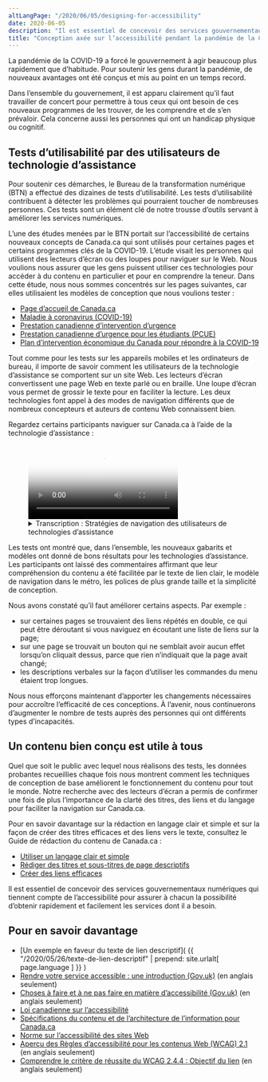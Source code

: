 ```yaml
---
altLangPage: "/2020/06/05/designing-for-accessibility"
date: 2020-06-05
description: "Il est essentiel de concevoir des services gouvernementaux numériques qui tiennent compte de l’accessibilité pour assurer à chacun la possibilité d’obtenir rapidement et facilement les services dont il a besoin."
title: "Conception axée sur l’accessibilité pendant la pandémie de la COVID-19"
---
```


La pandémie de la COVID-19 a forcé le gouvernement à agir beaucoup plus rapidement que d’habitude. Pour soutenir les gens durant la pandémie, de nouveaux avantages ont été conçus et mis au point en un temps record.

Dans l’ensemble du gouvernement, il est apparu clairement qu’il faut travailler de concert pour permettre à tous ceux qui ont besoin de ces nouveaux programmes de les trouver, de les comprendre et de s’en prévaloir. Cela concerne aussi les personnes qui ont un handicap physique ou cognitif.

## Tests d’utilisabilité par des utilisateurs de technologie d’assistance

Pour soutenir ces démarches, le Bureau de la transformation numérique (BTN) a effectué des dizaines de tests d’utilisabilité. Les tests d’utilisabilité contribuent à détecter les problèmes qui pourraient toucher de nombreuses personnes. Ces tests sont un élément clé de notre trousse d’outils servant à améliorer les services numériques.

L’une des études menées par le BTN portait sur l’accessibilité de certains nouveaux concepts de Canada.ca qui sont utilisés pour certaines pages et certains programmes clés de la COVID-19. L’étude visait les personnes qui utilisent des lecteurs d’écran ou des loupes pour naviguer sur le Web. Nous voulions nous assurer que les gens puissent utiliser ces technologies pour accéder à du contenu en particulier et pour en comprendre la teneur. Dans cette étude, nous nous sommes concentrés sur les pages suivantes, car elles utilisaient les modèles de conception que nous voulions tester&nbsp;:

- [Page d’accueil de Canada.ca](https://www.canada.ca/fr.html)
- [Maladie à coronavirus (COVID-19)](https://www.canada.ca/fr/sante-publique/services/maladies/maladie-coronavirus-covid-19.html)
- [Prestation canadienne d’intervention d’urgence](https://www.canada.ca/fr/services/prestations/ae/pcusc-application.html)
- [Prestation canadienne d’urgence pour les étudiants (PCUE)](https://www.canada.ca/fr/agence-revenu/services/prestations/prestation-urgence-etudiants.html)
- [Plan d’intervention économique du Canada pour répondre à la COVID-19](https://www.canada.ca/fr/ministere-finances/plan-intervention-economique.html)

Tout comme pour les tests sur les appareils mobiles et les ordinateurs de bureau, il importe de savoir comment les utilisateurs de la technologie d’assistance se comportent sur un site Web. Les lecteurs d’écran convertissent une page Web en texte parlé ou en braille. Une loupe d’écran vous permet de grossir le texte pour en faciliter la lecture. Les deux technologies font appel à des modes de navigation différents que de nombreux concepteurs et auteurs de contenu Web connaissent bien.

Regardez certains participants naviguer sur Canada.ca à l’aide de la technologie d’assistance&nbsp;:



<figure class="wb-mltmd wb-init video cc_on">
	<video poster="/images/assistive-tech/poster.jpg" title="Stratégies de navigation des utilisateurs de technologies d’assistance">
		<source type="video/mp4" src="/images/assistive-tech/assistive-tech-nav-1080x600-fr.mp4" />
		<track src="#inline-captions" kind="captions" data-type="text/html" srclang="fr" label="French" />
	</video>
  <figcaption>
    <details id="inline-captions">
			<summary>Transcription&nbsp;: Stratégies de navigation des utilisateurs de technologies d’assistance</summary>
      <p class="wet-boew-vd"><b>Titre&nbsp;:</b> Quelques stratégies de navigation au moyen de technologies d’assistance sur Canada.ca – mai 2020</p>
      <p class="wet-boew-vd"><b>Sous-titre&nbsp;:</b> Le participant ARCA-03 - utilisateur de JAWS - Soutien financier à partir de la page d’accueil de Canada.ca</p>
      <p class="wet-boew-vd">(On aperçoit une capture d’écran de la page d’accueil de Canada.ca. Nous faisons un zoom avant et nous voyons la fenêtre «&nbsp;Liste de liens&nbsp;» s’ouvrir en haut de la page. (Dans la fenêtre, une liste de liens s’affiche et chacun est surligné au fur et à mesure que le participant le lit à voix haute.)</p>
      <p>
        <span class="wb-tmtxt" data-begin="8.34s" data-dur="04.03s"><b>Participant 1:</b> je ne peux pas utiliser «&nbsp;Passer au contenu principal&nbsp;», </span>
        <span class="wb-tmtxt" data-begin="12.39s" data-dur="01.33s">je ne sais pas vraiment ce qui se trouve ici,</span>
        <span class="wb-tmtxt" data-begin="13.74s" data-dur="01.63s"> donc nous devrons regarder le tout.</span>
      </p>
      <p class="wet-boew-vd">(<b>Légende&nbsp;:</b> Naviguer en explorant la liste de liens sur la page)</p>
      <p>
        <span class="wb-tmtxt" data-begin="19.02s" data-dur="06.76s">D’accord, voyons voir, je vois «&nbsp;Pensions publiques&nbsp;» </span>
        <span class="wb-tmtxt" data-begin="22.17s" data-dur="05.80s">«&nbsp;Obtenir un passeport&nbsp;»... Ah! D’accord.</span>
      </p>
      <p class="wet-boew-vd">(Coronavirus (COVID-19) est surligné)</p>
      <p>
        <span class="wb-tmtxt" data-begin="27.99s" data-dur="03.81s">Coronavirus - il y a peut-être quelque chose ici. </span>
        <span class="wb-tmtxt" data-begin="31.82s" data-dur="01.91s">Vous parlez à une personne qui a été mise à pied,</span>
        <span class="wb-tmtxt" data-begin="33.75s" data-dur="01.99s"> donc nous trouverons peut-être quelque chose ici. </span>
        <span class="wb-tmtxt" data-begin="35.76s" data-dur="02.23s">Nous y reviendrons </span>
        <span class="wb-tmtxt" data-begin="38.01s" data-dur="06.60s">dans une minute.</span>
      </p>
      <p class="wet-boew-vd">(«&nbsp;Obtenez le soutien dont vous avez besoin&nbsp;» est surligné.)</p>
      <p>
        <span class="wb-tmtxt" data-begin="44.63s" data-dur="02.48s">Je vais donc commencer par «&nbsp;Obtenez le </span>
        <span class="wb-tmtxt" data-begin="47.13s" data-dur="02.83s">soutien dont vous avez besoin&nbsp;» afin de voir </span>
        <span class="wb-tmtxt" data-begin="49.98s" data-dur="03.04s">si je trouve quelque chose qui ressemble au moins</span>
        <span class="wb-tmtxt" data-begin="53.04s" data-dur="02.97s"> à un bon point de départ. Je vais donc me rendre là.</span>
      <p>
        <span class="wb-tmtxt" data-begin="54.97s" data-dur="02.00s"><b>Animateur&nbsp;:</b> D’accord</span>
      </p>
      <p class="wet-boew-vd">(Zoom arrière afin de montrer que la page devient celle du Plan d’intervention économique.)</p>
      <p class="wet-boew-vd"><b>Sous-titre&nbsp;:</b> Le participant ARCA-02 - utilisateur de JAWS – Soutien financier à partir de la page du Plan d’intervention économique</p>
      <p class="wet-boew-vd">(Capture d’écran d’une page intitulée «&nbsp;Plan d’intervention économique du Canada pour répondre à la COVID-19&nbsp;». Une case se déplace vers le bas de la page, en mettant en évidence différents éléments pendant qu’une voix robotisée [le lecteur d’écran] lit ce qui y est affiché.)</p>
      <p>
        <span class="wb-tmtxt" data-begin="61.00s" data-dur="02.14s"><b>Lecteur d’écran&nbsp;:</b> Obtenez le soutien dont vous avez besoin.</span>
        <span class="wb-tmtxt" data-begin="62.01s" data-dur="02.85s"> Plan d’intervention économique du Canada pour répondre à</span>
        <span class="wb-tmtxt" data-begin="65.18s" data-dur="01.44s">la COVID-19 tiret Canada.ca. Sélection de la langue, niveau de titre –</span>
      </p>
      <p class="wet-boew-vd">(La case surligne la page titre, puis continue de se déplacer vers le bas de la page.)</p>
      <p>
        <span class="wb-tmtxt" data-begin="66.0s" data-dur="02.00s">Plan d’intervention économique du Canada pour répondre à la COVID-19 –</span>
        <span class="wb-tmtxt" data-begin="68.00s" data-dur="01.50s">Titre de niveau 1. Le gouvernement du Canada prend des mesures immédiates,</span>
        <span class="wb-tmtxt" data-begin="69.50s" data-dur="01.50s"> importantes et décisives pour appuyer les Canadiens </span>
        <span class="wb-tmtxt" data-begin="71.00s" data-dur="01.50s">et les entreprises qui sont aux prises avec des   </span>
        <span class="wb-tmtxt" data-begin="72.50s" data-dur="01.50s">difficultés en raison de l’éclosion</span>
        <span class="wb-tmtxt" data-begin="74.00s" data-dur="02.28s">mondiale de la COVID-19.</span>
      </p>
      <p class="wet-boew-vd"><b>Légende&nbsp;:</b> Naviguer par élément de page</p>
      <p>
        <span class="wb-tmtxt" data-begin="74.0s" data-dur="01.50s">Titre de niveau 2 – Sur cette page, </span>
        <span class="wb-tmtxt" data-begin="75.5s" data-dur="01.0s">liste à trois puces,</span>
        <span class="wb-tmtxt" data-begin="76.50s" data-dur="01.5s">Puce, hyperlien&nbsp;: Soutien aux particuliers. </span>
        <span class="wb-tmtxt" data-begin="78.0s" data-dur="01.5s">Puce, hyperlien&nbsp;: Soutien aux entreprises. </span>
        <span class="wb-tmtxt" data-begin="79.50s" data-dur="01.5s">Puce, hyperlien&nbsp;: Soutien aux secteurs. </span>
        <span class="wb-tmtxt" data-begin="81.00s" data-dur="01.0s">Fin de la liste. </span>
        <span class="wb-tmtxt" data-begin="82.00s" data-dur="01.5s"><b>Participant 2:</b> Je vais choisir particuliers,</span>
        <span class="wb-tmtxt" data-begin="83.50s" data-dur="05.97s"> Soutien aux particuliers.</span>
      </p>
      <p>
        <span class="wb-tmtxt" data-begin="85.00s" data-dur="01.5s">Cela ne devrait pas aller trop vite, en fait</span>
        <span class="wb-tmtxt" data-begin="86.5s" data-dur="05.0s">je suis un lecteur JAWS lent par rapport aux autres. </span>
      </p>
      <p class="wet-boew-vd">(La case de sélection retourne au titre «&nbsp;Soutien aux particuliers&nbsp;» et se dirige vers le lien «&nbsp;Soutien aux particuliers&nbsp;»)</p>
      <p>
        <span class="wb-tmtxt" data-begin="93.00s" data-dur="02.0s"><b>Lecteur d’écran&nbsp;:</b> Titre de niveau 2 – Soutien aux particuliers.</span>
        <span class="wb-tmtxt" data-begin="95.5s" data-dur="01.5s"> Titre de niveau 3 – Particuliers et familles.</span>
        <span class="wb-tmtxt" data-begin="97.0s" data-dur="01.5s"> Liste comportant cinq éléments. </span>
        <span class="wb-tmtxt" data-begin="98.5s" data-dur="07.0s">Complément salarial temporaire pour les travailleurs essentiels à faible revenu.</span>
      </p>
      <p>
        <span class="wb-tmtxt" data-begin="107.72s" data-dur="02.41s"> <b>Participant 2:</b> Travailleurs essentiels à faible revenu... il n’est pas un travailleur</span>
        <span class="wb-tmtxt" data-begin="110.15s" data-dur="05.97s"> essentiel, n’est-ce pas? On ne le mentionne pas dans les instructions.</span>
      </p>
      <p>
        <span class="wb-tmtxt" data-begin="115.25s" data-dur="05.97s"><b>Lecteur d’écran&nbsp;:</b> (Unintelligible).</span>
      </p>
      <p class="wet-boew-vd">(La sélection se déplace aux autres éléments de la liste – Hausse des montants de l’Allocation canadienne pour enfants, Paiement du crédit spécial pour la taxe sur les produits et services, Délai supplémentaire pour produire une déclaration de revenus et se dirige vers le titre «&nbsp;Personnes ayant subi une perte de revenus&nbsp;»).</p>
      <p>
        <span class="wb-tmtxt" data-begin="121.0s" data-dur="02.5s">Titre de niveau 3 – Personnes ayant subi une perte de revenus.</span>
        <span class="wb-tmtxt" data-begin="123.5s" data-dur="01.50s"><b>Participant 2:</b> Hah!</span>
      </p>
      <p>
        <span class="wb-tmtxt" data-begin="125.0s" data-dur="01.50s"><b>Lecteur d’écran&nbsp;:</b> Liste comprenant un élément.</span>
        <span class="wb-tmtxt" data-begin="126.5s" data-dur="05.00s">Prestation canadienne d’urgence (PCU) – bouton réduit.</span>
        <span class="wb-tmtxt" data-begin="131.5s" data-dur="05.00s">Titre de niveau 3 – Personnes autochtones.</span>
      </p>
      <p class="wet-boew-vd">(La sélection se déplace à partir de la section «&nbsp;Personnes autochtones&nbsp;».)</p>
      <p>
        <span class="wb-tmtxt" data-begin="136.5s" data-dur="03.00s">Prestation canadienne d’urgence (PCU) – bouton agrandi.</span>
      </p>
      <p>
        <span class="wb-tmtxt" data-begin="139.61s" data-dur="03.17s"><b>Participant 2&nbsp;:</b> C’est un lien réduit, qui s’est</span>
        <span class="wb-tmtxt" data-begin="142.8s" data-dur="02.07s"> bel et bien agrandi, ce qui est une bonne chose – cela a fonctionné. </span>
        <span class="wb-tmtxt" data-begin="144.89s" data-dur="03.97s">Parce qu’ils ne fonctionnent pas toujours.</span>
      </p>
      <p>
        <span class="wb-tmtxt" data-begin="148.89s" data-dur="05.97s"><b>Lecteur d’écran&nbsp;:</b> Nous offrons une prestation imposable de 2 000 $ toutes les 4 semaines...</span>
      </p>
      <p class="wet-boew-vd"><b>Sous-titre&nbsp;:</b> Le participant ARCA-05 - Utilisateur du logiciel de grossissement de texte Windows – Quand faire une autre demande de PCU.</p>
      <p>
        <span class="wb-tmtxt" data-begin="156.97s" data-dur="02.48s"><b>Participant 3:</b> D’accord, je vais tout simplement à «&nbsp;Faites une autre demande&nbsp;» </span>
        <span class="wb-tmtxt" data-begin="159.47s" data-dur="02.11s">et je vois ce que disent les instructions sur les prochaines étapes à suivre.</span>
      </p>
      <p>
        <span class="wb-tmtxt" data-begin="161.6s" data-dur="01.44s">C’est écrit juste en dessous de toute façon, </span>
        <span class="wb-tmtxt" data-begin="163.06s" data-dur="02.75s">«&nbsp;Si votre situation se poursuit, vous devez </span>
        <span class="wb-tmtxt" data-begin="165.83s" data-dur="05.97s">refaire une demande de...&nbsp;»</span>
      </p>
      <p class="wet-boew-vd">(Le pointeur se déplace sur l’écran afin de trouver plus d’information.)</p>
      <p>
        <span class="wb-tmtxt" data-begin="175.3s" data-dur="02.96s">Donc, je ne suis pas certain, parce que le </span>
        <span class="wb-tmtxt" data-begin="178.28s" data-dur="02.35s">moment auquel je dois présenter ma demande </span>
        <span class="wb-tmtxt" data-begin="180.65s" data-dur="01.69s">pour le versement du 10 mai ce n’est pas indiqué ici, </span>
        <span class="wb-tmtxt" data-begin="182.36s" data-dur="01.81s">où je m’attendais à le voir. On indique tout simplement </span>
        <span class="wb-tmtxt" data-begin="184.19s" data-dur="03.34s">que je dois présenter une nouvelle demande aux quatre semaines.</span>
      </p>
      <p class="wet-boew-vd">Légende&nbsp;: Utilise le menu latéral pour s’orienter.</p>
      <p class="wet-boew-vd">(Le pointeur se déplace au menu Section, situé à droite de l’écran.)</p>
      <span class="wb-tmtxt" data-begin="187.55s" data-dur="04.90s">Oui&nbsp;: «&nbsp;Qui peut faire une demande&nbsp;», «&nbsp;Comment faire une demande&nbsp;»,</span>
      <span class="wb-tmtxt" data-begin="192.47s" data-dur="01.74s"> on m’indique que je me trouve ici, «&nbsp;Continuez de recevoir </span>
      <span class="wb-tmtxt" data-begin="194.23s" data-dur="02.84s">vos paiements&nbsp;». Donc, je sens que je suis </span>
      <span class="wb-tmtxt" data-begin="197.09s" data-dur="05.97s">au bon endroit. Ah! Voilà!</span>
      <p class="wet-boew-vd">(Le pointeur se déplace sous le lien «&nbsp;Déterminez quand faire une autre demande&nbsp;».)</p>
      <p class="wet-boew-vd"><b>Sous-titre&nbsp;:</b> Participant ARCA-04 - Le participant ARCA-04 – Utilise NVDA – Contactez-nous à propos de la PCU.</p>
      <p class="wet-boew-vd">(Capture d’écran d’une page intitulée&nbsp;: «&nbsp;Demander la PCU auprès de l’ARC&nbsp;: Comment faire une demande&nbsp;». On trouve un menu intitulé «&nbsp;Sections&nbsp;» sur le côté droit de la page. Une case de sélection se déplace autour des éléments qui se trouvent sur la page. On peut entendre le lecteur d’écran par l’intermédiaire de la vidéo, mais les paroles sont inintelligibles.)</p>
      <p>
        <span class="wb-tmtxt" data-begin="218.00s" data-dur="04.0s"><b>Participant 4:</b> Contactez-nous à propos de la PCU – Hé! Essayons ça!</span>
      </p>
      <p class="wet-boew-vd">(page intitulée&nbsp;: «&nbsp;Contactez-nous à propos de la PCU &nbsp;» )</p>
      <p>
        <span class="wb-tmtxt" data-begin="222.00s" data-dur="15.0s"><b>Lecteur d’écran&nbsp;:</b> (Inintelligible)</span>
      </p>
      <p>
        <span class="wb-tmtxt" data-begin="243.00s" data-dur="6.0s"><b>Participant 4:</b> On peut communiquer avec le ministère auprès duquel on a fait la demande, ce qui est bien.</span>
      </p>
      <p class="wet-boew-vd">(La case de sélection indique  «&nbsp;Si vous avez demandé la PCU auprès de l'ARC&nbsp;». Cela s'étend, révélant 3 sous-points. La sélection se déplace vers le premier, qui est&nbsp;: «&nbsp;Renseignez-vous sur le statut de votre paiement de PCU&nbsp;». Cela ouvre à révéler «&nbsp;Contactez l'ARC au&nbsp;: 1-800-959-7383&nbsp;».)</p>
      <p>
        <span class="wb-tmtxt" data-begin="256.00s" data-dur="10.0s">1-800-959-8281. Oh, c’est le numéro habituel de l’Agence du revenu du Canada.</span>
      </p>
    </details>
  </figcaption>
</figure>

Les tests ont montré que, dans l’ensemble, les nouveaux gabarits et modèles ont donné de bons résultats pour les technologies d’assistance. Les participants ont laissé des commentaires affirmant que leur compréhension du contenu a été facilitée par le texte de lien clair, le modèle de navigation dans le métro, les polices de plus grande taille et la simplicité de conception.

Nous avons constaté qu’il faut améliorer certains aspects. Par exemple&nbsp;:

- sur certaines pages se trouvaient des liens répétés en double, ce qui peut être déroutant si vous naviguez en écoutant une liste de liens sur la page;
- sur une page se trouvait un bouton qui ne semblait avoir aucun effet lorsqu’on cliquait dessus, parce que rien n’indiquait que la page avait changé;
- les descriptions verbales sur la façon d’utiliser les commandes du menu étaient trop longues.

Nous nous efforçons maintenant d’apporter les changements nécessaires pour accroître l’efficacité de ces conceptions. À l’avenir, nous continuerons d’augmenter le nombre de tests auprès des personnes qui ont différents types d’incapacités.

## Un contenu bien conçu est utile à tous

Quel que soit le public avec lequel nous réalisons des tests, les données probantes recueillies chaque fois nous montrent comment les techniques de conception de base améliorent le fonctionnement du contenu pour tout le monde. Notre recherche avec des lecteurs d’écran a permis de confirmer une fois de plus l’importance de la clarté des titres, des liens et du langage pour faciliter la navigation sur Canada.ca.

Pour en savoir davantage sur la rédaction en langage clair et simple et sur la façon de créer des titres efficaces et des liens vers le texte, consultez le Guide de rédaction du contenu de Canada.ca&nbsp;:

- [Utiliser un langage clair et simple](https://www.canada.ca/fr/secretariat-conseil-tresor/services/communications-gouvernementales/guide-redaction-contenu-canada.html#toc6)
- [Rédiger des titres et sous-titres de page descriptifs](https://www.canada.ca/fr/secretariat-conseil-tresor/services/communications-gouvernementales/guide-redaction-contenu-canada.html#wp5-1)
- [Créer des liens efficaces](https://www.canada.ca/fr/secretariat-conseil-tresor/services/communications-gouvernementales/guide-redaction-contenu-canada.html#toc11)

Il est essentiel de concevoir des services gouvernementaux numériques qui tiennent compte de l’accessibilité pour assurer à chacun la possibilité d’obtenir rapidement et facilement les services dont il a besoin.

## Pour en savoir davantage

- [Un exemple en faveur du texte de lien descriptif]( {{ "/2020/05/26/texte-de-lien-descriptif" | prepend: site.urlalt[ page.language ] }} )
- [Rendre votre service accessible&nbsp;: une introduction (Gov.uk)](https://www.gov.uk/service-manual/helping-people-to-use-your-service/making-your-service-accessible-an-introduction) (en anglais seulement)
- [Choses à faire et à ne pas faire en matière d’accessibilité (Gov.uk)](https://accessibility.blog.gov.uk/2016/09/02/dos-and-donts-on-designing-for-accessibility/) (en anglais seulement)
- [Loi canadienne sur l’accessibilité](https://laws-lois.justice.gc.ca/fra/lois/A-0.6/)
- [Spécifications du contenu et de l’architecture de l’information pour Canada.ca](https://www.canada.ca/fr/secretariat-conseil-tresor/services/communications-gouvernementales/specifications-contenu-architecture-information-canada.html)
- [Norme sur l’accessibilité des sites Web](https://www.tbs-sct.gc.ca/pol/doc-fra.aspx?id=23601)
- [Aperçu des Règles d’accessibilité pour les contenus Web (WCAG) 2.1](https://www.w3.org/TR/WCAG21/) (en anglais seulement)
- [Comprendre le critère de réussite du WCAG 2.4.4&nbsp;: Objectif du lien](https://www.w3.org/WAI/WCAG21/Understanding/link-purpose-in-context.html) (en anglais seulement)
